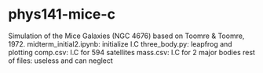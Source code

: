 # phys141-mice-c

Simulation of the Mice Galaxies (NGC 4676) based on Toomre & Toomre, 1972.
midterm_initial2.ipynb: initialize I.C
three_body.py: leapfrog and plotting
comp.csv: I.C for 594 satellites
mass.csv: I.C for 2 major bodies
rest of files: useless and can neglect
